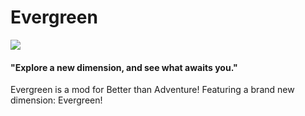 # Evergreen

![](https://github.com/SnowmanSixtyFour/bta-evergreen/scr/main/resources/icon.png?raw=true)

#### "Explore a new dimension, and see what awaits you."

Evergreen is a mod for Better than Adventure! Featuring a brand new dimension: Evergreen!
